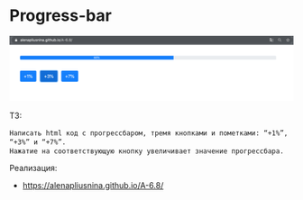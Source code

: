 # Progress-bar

![Иллюстрация к проекту](https://github.com/AlenaPliusnina/A-6.8/blob/master/screenshoots/progressbar.png)

ТЗ:
   
    Написать html код с прогрессбаром, тремя кнопками и пометками: “+1%”, “+3%” и “+7%”. 
    Нажатие на соответствующую кнопку увеличивает значение прогрессбара.

Реализация:

   - https://alenapliusnina.github.io/A-6.8/

